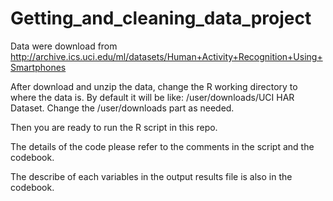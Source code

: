 # Getting_and_cleaning_data_project

Data were download from http://archive.ics.uci.edu/ml/datasets/Human+Activity+Recognition+Using+Smartphones 

After download and unzip the data, change the R working directory to where the data is. By default it will be like:
/user/downloads/UCI HAR Dataset. Change the /user/downloads part as needed.

Then you are ready to run the R script in this repo. 

The details of the code please refer to the comments in the script and the codebook.

The describe of each variables in the output results file is also in the codebook. 